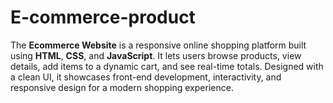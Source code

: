 # E-commerce-product
The **Ecommerce Website** is a responsive online shopping platform built using **HTML**, **CSS**, and **JavaScript**. It lets users browse products, view details, add items to a dynamic cart, and see real-time totals. Designed with a clean UI, it showcases front-end development, interactivity, and responsive design for a modern shopping experience.
